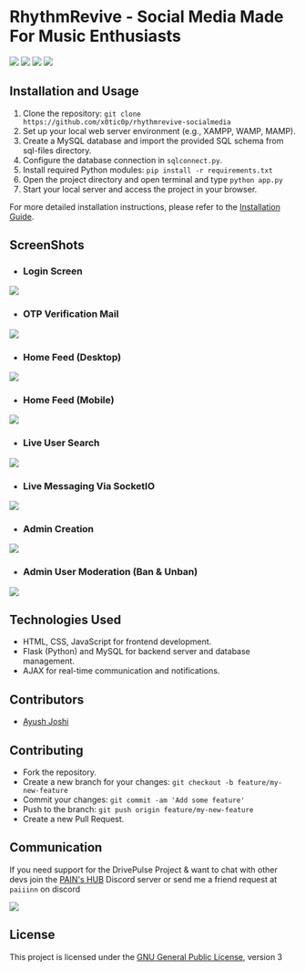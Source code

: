 # RhythmRevive - Social Media Made For Music Enthusiasts
![](https://img.shields.io/github/repo-size/x0tic0p/rhythmrevive-socialmedia)
![](https://img.shields.io/github/v/release/x0tic0p/rhythmrevive-socialmedia)
![](https://img.shields.io/github/forks/x0tic0p/rhythmrevive-socialmedia)
![](https://img.shields.io/github/stars/x0tic0p/rhythmrevive-socialmedia)


## Installation and Usage

1. Clone the repository: `git clone https://github.com/x0tic0p/rhythmrevive-socialmedia`
2. Set up your local web server environment (e.g., XAMPP, WAMP, MAMP).
3. Create a MySQL database and import the provided SQL schema from sql-files directory.
4. Configure the database connection in `sqlconnect.py`.
5. Install required Python modules: `pip install -r requirements.txt`
6. Open the project directory and open terminal and type `python app.py`
7. Start your local server and access the project in your browser.

For more detailed installation instructions, please refer to the [Installation Guide](installation.md).

## ScreenShots

- ### Login Screen
![](https://media.discordapp.net/attachments/1144273100112932914/1222595738391810179/UserLogin.png?ex=662a9082&is=66293f02&hm=0b7fd12c7de5aea9a53b02f1ca82b9025c987cc13dfc7b46d31ff754ba1431a3&=&format=webp&quality=lossless&width=1177&height=662)

- ### OTP Verification Mail
![](https://cdn.discordapp.com/attachments/1144273100112932914/1222597368235687986/emailOTP.jpg?ex=6616cb87&is=66045687&hm=21257c63114456fd68ca1b069478a239326068110c0c3d9b3fa3e4909c808e64&)

- ### Home Feed (Desktop)
![](https://media.discordapp.net/attachments/1144273100112932914/1222595589364121702/Homepage.png?ex=6616c9df&is=660454df&hm=a8197061d33a82d7fa9f84c8fbbeb583a3c9e54d2f3a9bb906311b13fdd95606&=&format=webp&quality=lossless&width=1177&height=662)

- ### Home Feed (Mobile)
![](https://media.discordapp.net/attachments/1144273100112932914/1222595589854986260/mobilehomepage.png?ex=6616c9df&is=660454df&hm=d7fab1b910b100db1be3f6a17ce6e6f0c0d3709abebf8354a545388e341fadff&=&format=webp&quality=lossless&width=376&height=661)

- ### Live User Search
![](https://media.discordapp.net/attachments/1144273100112932914/1222595738807173332/userSearch.png?ex=6616ca02&is=66045502&hm=91e81e8be03007539c66015263d4c8d3cdbe1dff475a069a465f06d81b1033f8&=&format=webp&quality=lossless&width=1177&height=662)

- ### Live Messaging Via SocketIO
![](https://media.discordapp.net/attachments/1144273100112932914/1222595653180456990/Messaging.png?ex=6616c9ee&is=660454ee&hm=ba4f74661aa2a8a982e9b290b17487e7e9dd9d3511a2d2a212584d9c69f45163&=&format=webp&quality=lossless&width=687&height=386)

- ### Admin Creation
![](https://media.discordapp.net/attachments/1144273100112932914/1222595738005930124/adminCreate.png?ex=6616ca02&is=66045502&hm=ec607c41e9f406913d310a1f5b38e2a1d4e95f2570307cdc2d96615b903afd10&=&format=webp&quality=lossless&width=1177&height=662)

- ### Admin User Moderation (Ban & Unban)
![](https://media.discordapp.net/attachments/1144273100112932914/1222595737569853481/adminBan.png?ex=6616ca02&is=66045502&hm=b0e8110cce138136e62eb6e0c98a6e3ebb54abcb44ded277ab4009e5facdf2e4&=&format=webp&quality=lossless&width=1181&height=662)

## Technologies Used

- HTML, CSS, JavaScript for frontend development.
- Flask (Python) and MySQL for backend server and database management.
- AJAX for real-time communication and notifications.



## Contributors

- [Ayush Joshi](https://github.com/Ayushx309)

## Contributing

- Fork the repository.
- Create a new branch for your changes: `git checkout -b feature/my-new-feature`
- Commit your changes: `git commit -am 'Add some feature'`
- Push to the branch: `git push origin feature/my-new-feature`
- Create a new Pull Request.

## Communication

If you need support for the DrivePulse Project &  want to chat with other devs join the [PAIN's HUB](https://discord.gg/painshub) Discord server or send me a friend request at `paiiinn` on discord

[![](https://discord.com/api/guilds/519527459620651011/embed.png)](https://discord.gg/painshub)


## License

This project is licensed under the [GNU General Public License](LICENSE), version 3
